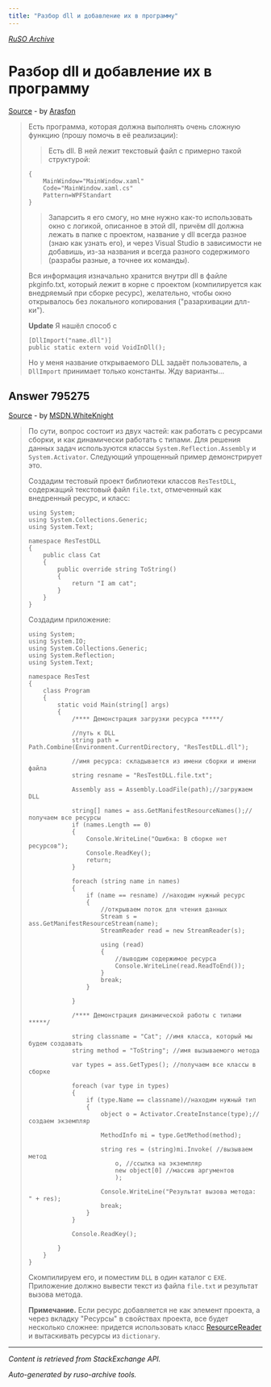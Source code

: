 ```yaml
---
title: "Разбор dll и добавление их в программу"
---
```

<p><i><a href="https://github.com/MSDN-WhiteKnight/ruso-archive/">RuSO Archive</a></i></p>
<h1>Разбор dll и добавление их в программу</h1>
<p><a href="https://ru.stackoverflow.com/questions/794122/%d0%a0%d0%b0%d0%b7%d0%b1%d0%be%d1%80-dll-%d0%b8-%d0%b4%d0%be%d0%b1%d0%b0%d0%b2%d0%bb%d0%b5%d0%bd%d0%b8%d0%b5-%d0%b8%d1%85-%d0%b2-%d0%bf%d1%80%d0%be%d0%b3%d1%80%d0%b0%d0%bc%d0%bc%d1%83">Source</a> - by <a href="https://ru.stackoverflow.com/users/264042/arasfon">Arasfon</a></p>
<blockquote>
<p>Есть программа, которая должна выполнять очень сложную функцию (прошу помочь в её реализации):</p>

<blockquote>
  <p>Есть dll. В ней лежит текстовый файл с примерно такой структурой:</p>
</blockquote>

<pre><code>{
    MainWindow="MainWindow.xaml"
    Code="MainWindow.xaml.cs"
    Pattern=WPFStandart
}
</code></pre>

<blockquote>
  <p>Запарсить я его смогу, но мне нужно как-то использовать окно с логикой, описанное в этой dll, причём dll должна лежать в папке с проектом, название у dll всегда разное (знаю как узнать его), и через Visual Studio в зависимости не добавишь, из-за названия и всегда разного содержимого (разрабы разные, а точнее их команды).</p>
</blockquote>

<p>Вся информация изначально хранится внутри dll в файле pkginfo.txt, который лежит в корне с проектом (компилируется как внедряемый при сборке ресурс), желательно, чтобы окно открывалось без локального копирования ("разархивации длл-ки").</p>

<p><strong>Update</strong>
Я нашёл способ с </p>

<pre><code>[DllImport("name.dll")]
public static extern void VoidInDll();
</code></pre>

<p>Но у меня название открываемого DLL задаёт пользователь, а <code>DllImport</code> принимает только константы. 
Жду варианты...</p>

</blockquote>
<h2>Answer 795275</h2>
<p><a href="https://ru.stackoverflow.com/a/795275/">Source</a> - by <a href="https://ru.stackoverflow.com/users/240512/msdn-whiteknight">MSDN.WhiteKnight</a></p>
<blockquote>
<p>По сути, вопрос состоит из двух частей: как работать с ресурсами сборки, и как динамически работать с типами. Для решения данных задач используются классы <code>System.Reflection.Assembly</code> и <code>System.Activator</code>. Следующий упрощенный пример демонстрирует это.</p>

<p>Создадим тестовый проект библиотеки классов <code>ResTestDLL</code>, содержащий текстовый файл <code>file.txt</code>, отмеченный как внедренный ресурс, и класс:</p>

<pre><code>using System;
using System.Collections.Generic;
using System.Text;

namespace ResTestDLL
{
    public class Cat
    {
        public override string ToString()
        {
            return "I am cat";
        }
    }
}
</code></pre>

<p>Создадим приложение:</p>

<pre><code>using System;
using System.IO;
using System.Collections.Generic;
using System.Reflection;
using System.Text;

namespace ResTest
{
    class Program
    {
        static void Main(string[] args)
        {
            /**** Демонстрация загрузки ресурса *****/

            //путь к DLL
            string path = Path.Combine(Environment.CurrentDirectory, "ResTestDLL.dll");

            //имя ресурса: складывается из имени сборки и имени файла
            string resname = "ResTestDLL.file.txt";

            Assembly ass = Assembly.LoadFile(path);//загружаем DLL

            string[] names = ass.GetManifestResourceNames();//получаем все ресурсы
            if (names.Length == 0)
            {
                Console.WriteLine("Ошибка: В сборке нет ресурсов");
                Console.ReadKey();
                return;
            }

            foreach (string name in names)
            {
                if (name == resname) //находим нужный ресурс
                {
                    //открываем поток для чтения данных
                    Stream s = ass.GetManifestResourceStream(name);                    
                    StreamReader read = new StreamReader(s);

                    using (read)
                    {
                        //выводим содержимое ресурса
                        Console.WriteLine(read.ReadToEnd());
                    }
                    break;
                }

            }

            /**** Демонстрация динамической работы с типами *****/

            string classname = "Cat"; //имя класса, который мы будем создавать
            string method = "ToString"; //имя вызываемого метода

            var types = ass.GetTypes(); //получаем все классы в сборке           

            foreach (var type in types)
            {
                if (type.Name == classname)//находим нужный тип
                {
                    object o = Activator.CreateInstance(type);//создаем экземпляр

                    MethodInfo mi = type.GetMethod(method);

                    string res = (string)mi.Invoke( //вызываем метод
                        o, //ссылка на экземпляр
                        new object[0] //массив аргументов
                        );

                    Console.WriteLine("Результат вызова метода: " + res);
                    break;
                }
            }

            Console.ReadKey();            

        }
    }
}
</code></pre>

<p>Cкомпилируем его, и поместим <code>DLL</code> в один каталог с <code>EXE</code>. Приложение должно вывести текст из файла <code>file.txt</code> и результат вызова метода. </p>

<p><strong>Примечание.</strong> Если ресурс добавляется не как элемент проекта, а через вкладку "Ресурсы" в свойствах проекта, все будет несколько сложнее: придется использовать класс <a href="https://msdn.microsoft.com/ru-ru/library/system.resources.resourcereader(v=vs.110).aspx" rel="nofollow noreferrer">ResourceReader</a> и вытаскивать ресурсы из <code>dictionary</code>.</p>

</blockquote>
<hr/>
<p><i>Content is retrieved from StackExchange API. </i></p>
<p><i>Auto-generated by ruso-archive tools. </i></p>
